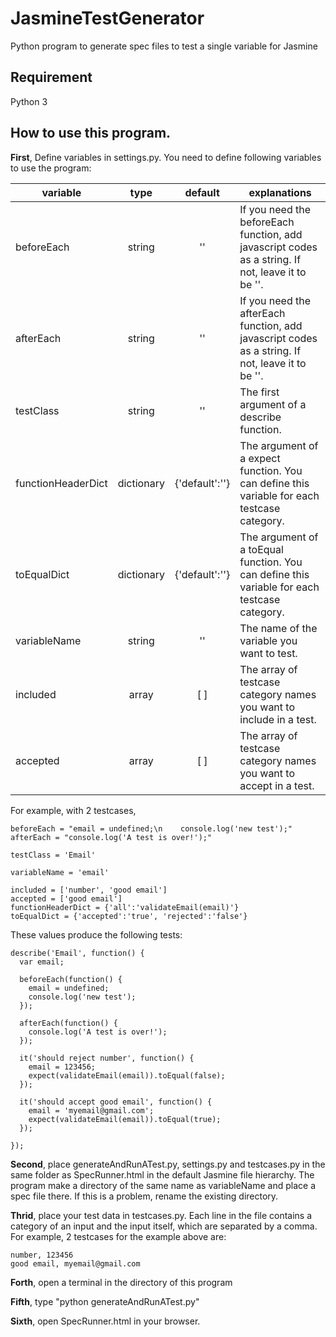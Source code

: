 # JasmineTestGenerator
Python program to generate spec files to test a single variable for Jasmine

## Requirement
Python 3

## How to use this program.

**First**, Define variables in settings.py. You need to define following variables to use the program:

| variable | type | default | explanations |
| -------- | :--: | :--------: |------------ |
| beforeEach | string | '' | If you need the beforeEach function, add javascript codes as a string. If not, leave it to be ''.|
| afterEach | string | '' | If you need the afterEach function, add javascript codes as a string. If not, leave it to be ''.|
| testClass | string | '' | The first argument of a describe function. |
| functionHeaderDict | dictionary | {'default':''} | The argument of a expect function. You can define this variable for each testcase category. |
| toEqualDict | dictionary | {'default':''}  | The argument of a toEqual function. You can define this variable for each testcase category. |
| variableName | string | '' | The name of the variable you want to test. |
| included | array | [ ] | The array of testcase category names you want to include in a test. |
| accepted | array | [ ] | The array of testcase category names you want to accept in a test. |

For example, with 2 testcases, 
```
beforeEach = "email = undefined;\n    console.log('new test');"
afterEach = "console.log('A test is over!');"

testClass = 'Email'

variableName = 'email'

included = ['number', 'good email']
accepted = ['good email']
functionHeaderDict = {'all':'validateEmail(email)'}
toEqualDict = {'accepted':'true', 'rejected':'false'}

```
These values produce the following tests:

```
describe('Email', function() {
  var email;

  beforeEach(function() {
    email = undefined;
    console.log('new test');
  });

  afterEach(function() {
    console.log('A test is over!');
  });

  it('should reject number', function() {
    email = 123456;
    expect(validateEmail(email)).toEqual(false);
  });

  it('should accept good email', function() {
    email = 'myemail@gmail.com';
    expect(validateEmail(email)).toEqual(true);
  });

});

```

**Second**, place generateAndRunATest.py, settings.py and testcases.py in the same folder as SpecRunner.html in the default Jasmine file hierarchy. The program make a directory of the same name as variableName and place a spec file there. If this is a problem, rename the existing directory.

**Thrid**, place your test data in testcases.py. Each line in the file contains a category of an input and the input itself, which are separated by a comma. For example, 2 testcases for the example above are:

```
number, 123456
good email, myemail@gmail.com
```

**Forth**, open a terminal in the directory of this program

**Fifth**, type "python generateAndRunATest.py"

**Sixth**, open SpecRunner.html in your browser.
